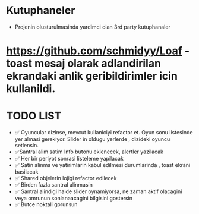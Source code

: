 # Kutuphaneler

- Projenin olusturulmasinda yardimci olan 3rd party kutuphanaler
# https://github.com/schmidyy/Loaf - toast mesaj olarak adlandirilan ekrandaki anlik geribildirimler icin kullanildi.

#  TODO LIST

- ✅ Oyuncular dizinse, mevcut kullaniciyi refactor et. Oyun sonu listesinde yer almasi gerekiyor. Slider in oldugu yerlerde , dizideki oyuncu setlensin.
- ✅Santral alim satim Info butonu eklenecek, alertler yazilacak
- ✅ Her bir periyot sonrasi listeleme yapilacak
- ✅ Satin alinma ve yatirimlarin kabul edilmesi durumlarinda , toast ekrani basilacak
- ✅ Shared objelerin lojigi refactor edilecek
- ✅ Birden fazla santral alinmasin
- ✅ Santral alindigi halde slider oynamiyorsa, ne zaman aktif olacagini veya omrunun sonlanaacagini bilgisini gostersin
- ✅ Butce noktali gorunsun 


